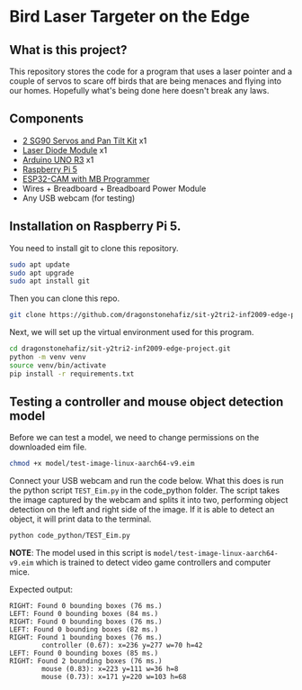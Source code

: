# Bird Laser Targeter on the Edge

## What is this project?

This repository stores the code for a program that uses a laser pointer and a couple of servos to scare off birds that are being menaces and flying into our homes. Hopefully what's being done here doesn't break any laws.

## Components

- [2 SG90 Servos and Pan Tilt Kit](https://sg.cytron.io/p-pan-tilt-servo-kit-for-camera-unassembled) x1
- [Laser Diode Module](https://shopee.sg/kuriosity.sg/8657033875) x1
- [Arduino UNO R3](https://shopee.sg/kuriosity.sg/27759981980) x1
- [Raspberry Pi 5](https://sg.cytron.io/p-raspberry-pi-5)
- [ESP32-CAM with MB Programmer](https://shopee.sg/kuriosity.sg/8557052439)
- Wires + Breadboard + Breadboard Power Module
- Any USB webcam (for testing)

## Installation on Raspberry Pi 5.

You need to install git to clone this repository.

```bash
sudo apt update
sudo apt upgrade
sudo apt install git
```

Then you can clone this repo.

```bash
git clone https://github.com/dragonstonehafiz/sit-y2tri2-inf2009-edge-project.git
```

Next, we will set up the virtual environment used for this program.

```bash
cd dragonstonehafiz/sit-y2tri2-inf2009-edge-project.git
python -m venv venv
source venv/bin/activate
pip install -r requirements.txt
```

## Testing a controller and mouse object detection model

Before we can test a model, we need to change permissions on the downloaded eim file.

```bash
chmod +x model/test-image-linux-aarch64-v9.eim
```

Connect your USB webcam and run the code below. What this does is run the python script `TEST_Eim.py` in the code_python folder. The script takes the image captured by the webcam and splits it into two, performing object detection on the left and right side of the image. If it is able to detect an object, it will print data to the terminal. 

```bash
python code_python/TEST_Eim.py
```

**NOTE**: The model used in this script is `model/test-image-linux-aarch64-v9.eim` which is trained to detect video game controllers and computer mice.

Expected output:

```
RIGHT: Found 0 bounding boxes (76 ms.)
LEFT: Found 0 bounding boxes (84 ms.)
RIGHT: Found 0 bounding boxes (76 ms.)
LEFT: Found 0 bounding boxes (82 ms.)
RIGHT: Found 1 bounding boxes (76 ms.)
        controller (0.67): x=236 y=277 w=70 h=42
LEFT: Found 0 bounding boxes (85 ms.)
RIGHT: Found 2 bounding boxes (76 ms.)
        mouse (0.83): x=223 y=111 w=36 h=8
        mouse (0.73): x=171 y=220 w=103 h=68
```
